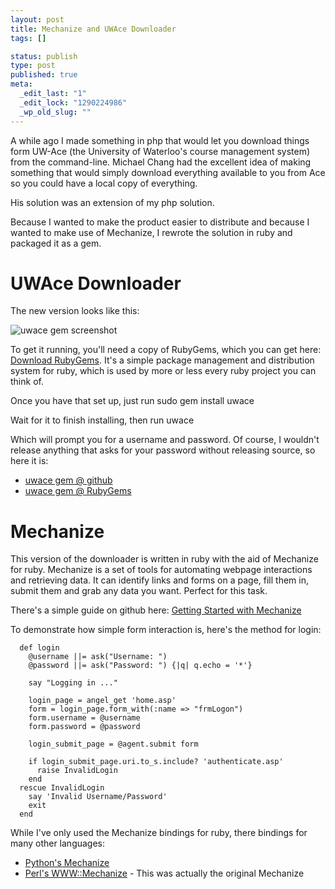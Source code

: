 ```yaml
--- 
layout: post
title: Mechanize and UWAce Downloader
tags: []

status: publish
type: post
published: true
meta: 
  _edit_last: "1"
  _edit_lock: "1290224986"
  _wp_old_slug: ""
---
```

A while ago I made something in php that would let you download things form UW-Ace (the University of Waterloo's course management system) from the command-line. Michael Chang had the excellent idea of making something that would simply download everything available to you from Ace so you could have a local copy of everything.

His solution was an extension of my php solution.

Because I wanted to make the product easier to distribute and because I wanted to make use of Mechanize, I rewrote the solution in ruby and packaged it as a gem.

UWAce Downloader
============
The new version looks like this:

![uwace gem screenshot](http://phleet.github.com/images/uwacegem.png)

To get it running, you'll need a copy of RubyGems, which you can get here: [Download RubyGems][]. It's a simple package management and distribution system for ruby, which is used by more or less every ruby project you can think of.

Once you have that set up, just run
    sudo gem install uwace

Wait for it to finish installing, then run
   uwace

Which will prompt you for a username and password.
Of course, I wouldn't release anything that asks for your password without releasing source, so here it is:

* [uwace gem @ github][]
* [uwace gem @ RubyGems][]

[uwace gem @ github]: https://github.com/phleet/UWAngel-CLI
[uwace gem @ RubyGems]: https://rubygems.org/gems/uwace
[Download RubyGems]: http://rubygems.org/pages/download

Mechanize
=======

This version of the downloader is written in ruby with the aid of Mechanize for ruby. 
Mechanize is a set of tools for automating webpage interactions and retrieving data. It can identify links and forms on a page, fill them in, submit them and grab any data you want. Perfect for this task.

There's a simple guide on github here: [Getting Started with Mechanize][]

To demonstrate how simple form interaction is, here's the method for login:

      def login
        @username ||= ask("Username: ")
        @password ||= ask("Password: ") {|q| q.echo = '*'}
    
        say "Logging in ..."
    
        login_page = angel_get 'home.asp'
        form = login_page.form_with(:name => "frmLogon")
        form.username = @username
        form.password = @password
    
        login_submit_page = @agent.submit form
    
        if login_submit_page.uri.to_s.include? 'authenticate.asp'
          raise InvalidLogin
        end
      rescue InvalidLogin
        say 'Invalid Username/Password'
        exit
      end

While I've only used the Mechanize bindings for ruby, there bindings for many other languages:

* [Python's Mechanize](http://wwwsearch.sourceforge.net/mechanize/)
* [Perl's WWW::Mechanize](http://search.cpan.org/dist/WWW-Mechanize/lib/WWW/Mechanize/Cookbook.pod) - This was actually the original Mechanize

[Getting Started with Mechanize]: https://github.com/tenderlove/mechanize/blob/master/GUIDE.rdoc
